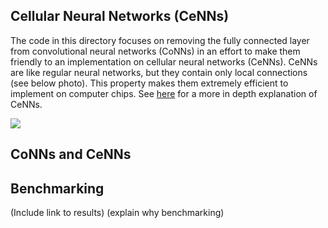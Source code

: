 ## Cellular Neural Networks (CeNNs)
The code in this directory focuses on removing the fully connected layer from
convolutional neural networks (CoNNs) in an effort to make them friendly to an 
implementation on cellular neural networks (CeNNs).  CeNNs are like regular neural
networks, but they contain only local connections (see below photo).  This property
makes them extremely efficient to implement on computer chips.  See
[here](http://www.scholarpedia.org/article/Cellular_neural_network) for a more in
depth explanation of CeNNs.

![](http://www.scholarpedia.org/w/images/6/64/CNN_2D.png)

## CoNNs and CeNNs

## Benchmarking
(Include link to results) (explain why benchmarking)
